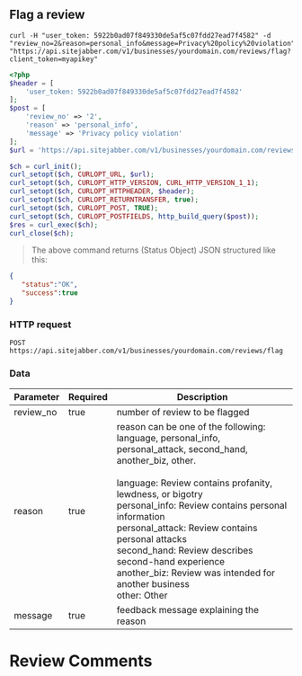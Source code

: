 ## Flag a review

```shell
curl -H "user_token: 5922b0ad07f849330de5af5c07fdd27ead7f4582" -d "review_no=2&reason=personal_info&message=Privacy%20policy%20violation" "https://api.sitejabber.com/v1/businesses/yourdomain.com/reviews/flag?client_token=myapikey"
```

```php
<?php
$header = [
	'user_token: 5922b0ad07f849330de5af5c07fdd27ead7f4582'
];
$post = [
	'review_no' => '2',
	'reason' => 'personal_info',
	'message' => 'Privacy policy violation'
];
$url = 'https://api.sitejabber.com/v1/businesses/yourdomain.com/reviews/flag?client_token=myapikey';

$ch = curl_init();
curl_setopt($ch, CURLOPT_URL, $url);
curl_setopt($ch, CURLOPT_HTTP_VERSION, CURL_HTTP_VERSION_1_1);
curl_setopt($ch, CURLOPT_HTTPHEADER, $header);
curl_setopt($ch, CURLOPT_RETURNTRANSFER, true);
curl_setopt($ch, CURLOPT_POST, TRUE);
curl_setopt($ch, CURLOPT_POSTFIELDS, http_build_query($post));
$res = curl_exec($ch);
curl_close($ch);
```

> The above command returns (Status Object) JSON structured like this:

```json
{
   "status":"OK",
   "success":true
}
```

### HTTP request

`POST https://api.sitejabber.com/v1/businesses/yourdomain.com/reviews/flag`

### Data

Parameter | Required | Description
--------- | ------- | -----------
review_no | true | number of review to be flagged
reason | true | reason can be one of the following:<br />language, personal_info, personal_attack, second_hand, another_biz, other.<br /><br />language: Review contains profanity, lewdness, or bigotry<br />personal_info: Review contains personal information<br />personal_attack: Review contains personal attacks<br />second_hand: Review describes second-hand experience<br />another_biz: Review was intended for another business<br />other: Other
message | true | feedback message explaining the reason

# Review Comments
